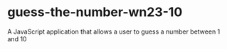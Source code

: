 # guess-the-number-wn23-10
A JavaScript application that allows a user to guess a number between 1 and 10
